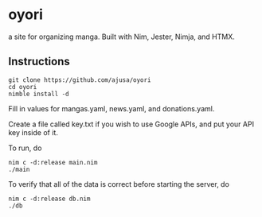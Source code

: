 # oyori
a site for organizing manga. Built with Nim, Jester, Nimja, and HTMX.

## Instructions

```
git clone https://github.com/ajusa/oyori
cd oyori
nimble install -d
```
Fill in values for mangas.yaml, news.yaml, and donations.yaml. 

Create a file called key.txt if you wish to use Google APIs, and put your API key inside of it.

To run, do 
```
nim c -d:release main.nim
./main
```

To verify that all of the data is correct before starting the server, do
```
nim c -d:release db.nim
./db
```
